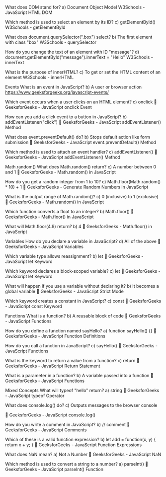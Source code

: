 What does DOM stand for?
 a) Document Object Model
 W3Schools - JavaScript HTML DOM

Which method is used to select an element by its ID?
 c) getElementById()
W3Schools - getElementById

What does document.querySelector(".box") select?
b) The first element with class "box"
W3Schools - querySelector

How do you change the text of an element with ID "message"?
 d) document.getElementById("message").innerText = "Hello"
  W3Schools - innerText

What is the purpose of innerHTML?
 c) To get or set the HTML content of an element
W3Schools - innerHTML



Events
What is an event in JavaScript?
 b) A user or browser action
https://www.geeksforgeeks.org/javascript-events/

Which event occurs when a user clicks on an HTML element?
 c) onclick
🔗 GeeksforGeeks - JavaScript onclick Event

How can you add a click event to a button in JavaScript?
b) addEventListener("click")
🔗 GeeksforGeeks - JavaScript addEventListener() Method

What does event.preventDefault() do?
b) Stops default action like form submission
🔗 GeeksforGeeks - JavaScript event.preventDefault() Method

Which method is used to attach an event handler?
c) addEventListener()
🔗 GeeksforGeeks - JavaScript addEventListener() Method



Math.random()
What does Math.random() return?
c) A number between 0 and 1
🔗 GeeksforGeeks - Math.random() in JavaScript

How do you get a random integer from 1 to 10?
 c) Math.floor(Math.random() * 10) + 1
🔗 GeeksforGeeks - Generate Random Numbers in JavaScript

What is the output range of Math.random()?
 c) 0 (inclusive) to 1 (exclusive)
🔗 GeeksforGeeks - Math.random() in JavaScript

Which function converts a float to an integer?
 b) Math.floor()
🔗 GeeksforGeeks - Math.floor() in JavaScript

What will Math.floor(4.9) return?
 b) 4
🔗 GeeksforGeeks - Math.floor() in JavaScript



Variables
How do you declare a variable in JavaScript?
d) All of the above
🔗 GeeksforGeeks - JavaScript Variables

Which variable type allows reassignment?
 b) let
🔗 GeeksforGeeks - JavaScript let Keyword

Which keyword declares a block-scoped variable?
c) let
🔗 GeeksforGeeks - JavaScript let Keyword

What will happen if you use a variable without declaring it?
 b) It becomes a global variable
🔗 GeeksforGeeks - JavaScript Strict Mode

Which keyword creates a constant in JavaScript?
c) const
🔗 GeeksforGeeks - JavaScript const Keyword



Functions
What is a function?
b) A reusable block of code
🔗 GeeksforGeeks - JavaScript Functions

How do you define a function named sayHello?
a) function sayHello() {}
🔗 GeeksforGeeks - JavaScript Function Definitions

How do you call a function in JavaScript?
 c) sayHello()
🔗 GeeksforGeeks - JavaScript Functions

What is the keyword to return a value from a function?
 c) return
🔗 GeeksforGeeks - JavaScript Return Statement

What is a parameter in a function?
b) A variable passed into a function
🔗 GeeksforGeeks - JavaScript Functions

Mixed Concepts
What will typeof "hello" return?
 a) string
🔗 GeeksforGeeks - JavaScript typeof Operator

What does console.log() do?
 c) Outputs messages to the browser console

🔗 GeeksforGeeks - JavaScript console.log()

How do you write a comment in JavaScript?
 b) // comment
🔗 GeeksforGeeks - JavaScript Comments

Which of these is a valid function expression?
 b) let add = function(x, y) { return x + y; }
🔗 GeeksforGeeks - JavaScript Function Expressions

What does NaN mean?
 a) Not a Number
🔗 GeeksforGeeks - JavaScript NaN

Which method is used to convert a string to a number?
 a) parseInt()
🔗 GeeksforGeeks - JavaScript parseInt() Function

